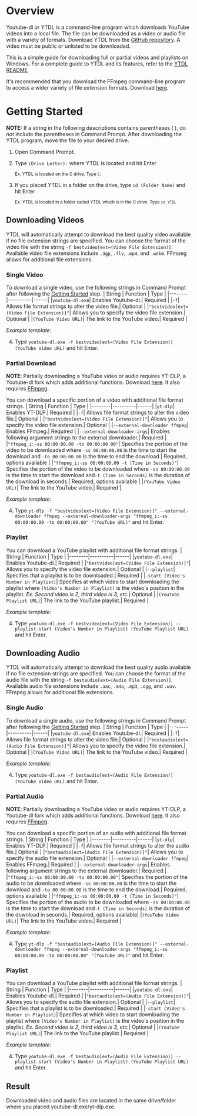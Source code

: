 # Overview
Youtube-dl or YTDL is a command-line program which downloads YouTube videos into a local file. The file can be downloaded as a video or audio file with a variety of formats.
Download YTDL from the [GitHub repository](https://github.com/ytdl-org/youtube-dl). A video must be public or unlisted to be downloaded.

This is a simple guide for downloading full or partial videos and playlists on Windows. For a complete guide to YTDL and its features, refer to the [YTDL README](https://github.com/ytdl-org/youtube-dl#readme)

It's recommended that you download the FFmpeg command-line program to access a wider variety of file extension formats. 
Download [here](https://www.ffmpeg.org/).

# Getting Started
**NOTE:** If a string in the following descriptions contains parentheses ( ), do not include the parentheses in Command Prompt.
After downloading the YTDL program, move the file to your desired drive.

1. Open Command Prompt.
2. Type `(Drive Letter):` where YTDL is located and hit Enter
   
     <sub>Ex. YTDL is located on the C drive. Type `C:`</sub>
   
3. If you placed YTDL in a folder on the drive, type `cd (Folder Name)` and hit Enter

    <sub>Ex.  YTDL is located in a folder called YTDL which is in the C drive. Type `cd YTDL`</sub>


## Downloading Videos
YTDL will automatically attempt to download the best quality video available if no file extension strings are specified.
You can choose the format of the video file with the string `-f bestvideo[ext=(Video File Extension)]`.
Available video file extensions include `.3gp`, `.flv`, `.mp4`, and `.webm`. FFmpeg allows for additional file extensions.

### Single Video
To download a single video, use the following strings in Command Prompt after following the [Getting Started](https://github.com/MyOwnSpace99/Youtube-dl-command-lines/tree/main#getting-started) step.
| String | Function | Type |
|--------|----------|------|
|`youtube-dl.exe`| Enables Youtube-dl.| Required |
|`-f`| Allows file format strings to alter the video file.| Optional |
|`"bestvideo[ext=(Video File Extension)]"`| Allows you to specify the video file extension.| Optional |
|`(YouTube Video URL)`| The link to the YouTube video.| Required |


*Example template:*


4. Type `youtube-dl.exe -f bestvideo[ext=(Video File Extension)] (YouTube Video URL)` and hit Enter.


### Partial Download
**NOTE**: Partially downloading a YouTube video or audio requires YT-DLP, a Youtube-dl fork which adds additional functions. Download [here](https://github.com/yt-dlp/yt-dlp). It also requires [FFmpeg](https://github.com/MyOwnSpace99/Youtube-dl-command-lines/tree/main#overview).

You can download a specific portion of a video with additional file format strings.
| String | Function | Type |
|--------|----------|------|
|`yt-dlp`| Enables YT-DLP.| Required |
|`-f`| Allows file format strings to alter the video file.| Optional |
|`"bestvideo[ext=(Video File Extension)]"`| Allows you to specify the video file extension.| Optional |
|`--external-downloader ffmpeg`| Enables FFmpeg.| Required |
|`--external-downloader-args`| Enables following argument strings to the external downloader.| Required |
|`"ffmpeg_i:-ss 00:00:00.00 -to 00:00:00.00"`| Specifies the portion of the video to be downloaded where `-ss 00:00:00.00` is the time to start the download and `-to 00:00:00.00` is the time to end the download.| Required, options available |
|`"ffmpeg_i:-ss 00:00:00.00 -t (Time in Seconds)"`| Specifies the portion of the video to be downloaded where `-ss 00:00:00.00` is the time to start the download and`-t (Time in Seconds)` is the duration of the download in seconds.| Required, options available |
|`(YouTube Video URL)`| The link to the YouTube video.| Required |


*Example template:*


4. Type `yt-dlp -f "bestvideo[ext=(Video File Extension)]" --external-downloader ffmpeg --external-downloader-args "ffmpeg_i:-ss 00:00:00.00 -to 00:00:00.00" "(YouTube URL)"` and hit Enter.


### Playlist
You can download a YouTube playlist with additional file format strings.
| String | Function | Type |
|--------|----------|------|
|`youtube-dl.exe`| Enables Youtube-dl.| Required |
|`"bestvideo[ext=(Video File Extension)]"`| Allows you to specify the video file extension.| Optional |
|`--playlist`| Specifies that a playlist is to be downloaded.| Required |
|`-start (Video's Number in Playlist)`| Specifies at which video to start downloading the playlist where `(Video's Number in Playlist)` is the video's position in the playlist. *Ex. Second video is 2, third video is 3, etc.*| Optional |
|`(YouTube Playlist URL)`| The link to the YouTube playlist.| Required |


*Example template:*


4. Type `youtube-dl.exe -f bestvideo[ext=(Video File Extension)] --playlist-start (Video's Number in Playlist) (YouTube Playlist URL)` and hit Enter.


## Downloading Audio
YTDL will automatically attempt to download the best quality audio available if no file extension strings are specified.
You can choose the format of the audio file with the string `-f bestaudio[ext=(Audio File Extension)]`.
Available audio file extensions include  `.aac`, `.m4a`, `.mp3`, `.ogg`, and `.wav`. FFmpeg allows for additional file extensions.

### Single Audio
To download a single audio, use the following strings in Command Prompt after following the [Getting Started](https://github.com/MyOwnSpace99/Youtube-dl-command-lines/tree/main#getting-started) step.
| String | Function | Type |
|--------|----------|------|
|`youtube-dl.exe`| Enables Youtube-dl.| Required |
|`-f`| Allows file format strings to alter the video file.| Optional |
|`"bestaudio[ext=(Audio File Extension)]"`| Allows you to specify the video file extension.| Optional |
|`(YouTube Video URL)`| The link to the YouTube video.| Required |

*Example template:*


4. Type `youtube-dl.exe -f bestaudio[ext=(Audio File Extension)] (YouTube Video URL)` and hit Enter.


### Partial Audio
**NOTE**: Partially downloading a YouTube video or audio requires YT-DLP, a Youtube-dl fork which adds additional functions. Download [here](https://github.com/yt-dlp/yt-dlp). It also requires [FFmpeg](https://github.com/MyOwnSpace99/Youtube-dl-command-lines/tree/main#overview).

You can download a specific portion of an audio with additional file format strings.
| String | Function | Type |
|--------|----------|------|
|`yt-dlp`| Enables YT-DLP.| Required |
|`-f`| Allows file format strings to alter the audio file.| Optional |
|`"bestaudio[ext=(Audio File Extension)]"`| Allows you to specify the audio file extension.| Optional |
|`--external-downloader ffmpeg`| Enables FFmpeg.| Required |
|`--external-downloader-args`| Enables following argument strings to the external downloader.| Required |
|`"ffmpeg_i:-ss 00:00:00.00 -to 00:00:00.00"`| Specifies the portion of the audio to be downloaded where `-ss 00:00:00.00` is the time to start the download and `-to 00:00:00.00` is the time to end the download.| Required, options available |
|`"ffmpeg_i:-ss 00:00:00.00 -t (Time in Seconds)"`| Specifies the portion of the audio to be downloaded where `-ss 00:00:00.00` is the time to start the download and`-t (Time in Seconds)` is the duration of the download in seconds.| Required, options available|
|`(YouTube Video URL)`| The link to the YouTube video.| Required |


*Example template:*


4. Type `yt-dlp -f "bestaudio[ext=(Audio File Extension)]" --external-downloader ffmpeg --external-downloader-args "ffmpeg_i:-ss 00:00:00.00 -to 00:00:00.00" "(YouTube URL)"` and hit Enter.


### Playlist
You can download a YouTube playlist with additional file format strings.
| String | Function | Type |
|--------|----------|------|
|`youtube-dl.exe`| Enables Youtube-dl.| Required |
|`"bestaudio[ext=(Audio File Extension)]"`| Allows you to specify the audio file extension.| Optional |
|`--playlist`| Specifies that a playlist is to be downloaded.| Required |
|`-start (Video's Number in Playlist)`| Specifies at which video to start downloading the playlist where `(Video's Number in Playlist)` is the video's position in the playlist. *Ex. Second video is 2, third video is 3, etc.*| Optional |
|`(YouTube Playlist URL)`| The link to the YouTube playlist.| Required |


*Example template:*


4. Type `youtube-dl.exe -f bestaudio[ext=(Audio File Extension)] --playlist-start (Video's Number in Playlist) (YouTube Playlist URL)` and hit Enter.

## Result
Downloaded video and audio files are located in the same drive/folder where you placed youtube-dl.exe/yt-dlp.exe.
